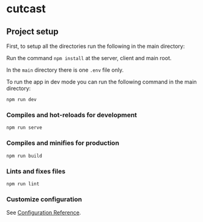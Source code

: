 # cutcast

## Project setup

First, to setup all the directories run the following in the main directory:

Run the command `npm install` at the server, client and main root.

In the `main` directory there is one `.env` file only.

To run the app in dev mode you can run the following command in the main directory:

`npm run dev`

### Compiles and hot-reloads for development

```
npm run serve
```

### Compiles and minifies for production

```
npm run build
```

### Lints and fixes files

```
npm run lint
```

### Customize configuration

See [Configuration Reference](https://cli.vuejs.org/config/).
